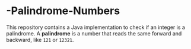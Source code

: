 # -Palindrome-Numbers
This repository contains a Java implementation to check if an integer is a palindrome.   A **palindrome** is a number that reads the same forward and backward, like `121` or `12321`.

